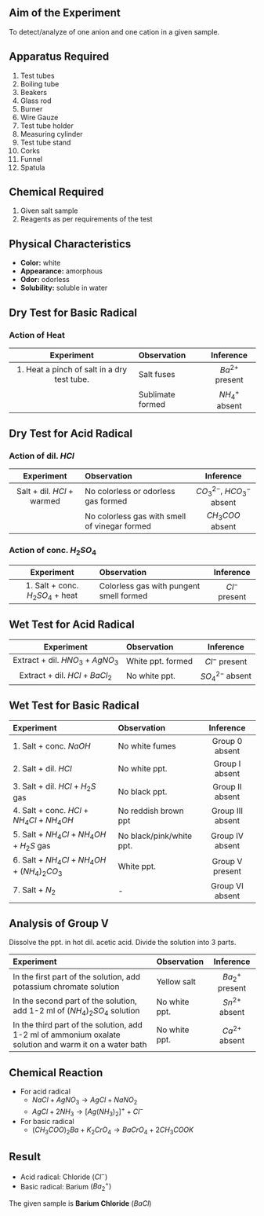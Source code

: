 ## Aim of the Experiment 
To detect/analyze of one anion and one cation in a given sample. 

## Apparatus Required
1. Test tubes
2. Boiling tube 
3. Beakers 
4. Glass rod 
5. Burner 
6. Wire Gauze 
7. Test tube holder 
8. Measuring cylinder
9. Test tube stand 
10. Corks 
11. Funnel 
12. Spatula 

## Chemical Required 
1. Given salt sample 
2. Reagents as per requirements of the test 

## Physical Characteristics 
- **Color:** white 
- **Appearance:** amorphous 
- **Odor:** odorless
- **Solubility:** soluble in water 

## Dry Test for Basic Radical 
### Action of Heat
| Experiment | Observation | Inference | 
|:-:|:-|:-:|
| 1. Heat a pinch of salt in a dry test tube. | Salt fuses | $Ba^{2+}$ present |  
| | Sublimate formed | $NH_4^+$ absent | 

## Dry Test for Acid Radical 
### Action of dil. $HCl$
| Experiment | Observation | Inference |
|:-:|:-|:-:|
| Salt + dil. $HCl$ + warmed | No colorless or odorless gas formed | $CO_3^{2-}$, $HCO_3^-$ absent | 
| | No colorless gas with smell of vinegar formed | $CH_3COO$ absent | 

### Action of conc. $H_2SO_4$
| Experiment | Observation | Inference |
|:-:|:-|:-:|
| 1. Salt + conc. $H_2SO_4$ + heat | Colorless gas with pungent smell formed | $Cl^-$ present | 

## Wet Test for Acid Radical 
| Experiment | Observation | Inference |
|:-:|:-|:-:|
| Extract + dil. $HNO_3 + AgNO_3$ | White ppt. formed | $Cl^-$ present | 
| Extract + dil. $HCl + BaCl_2$ | No white ppt. | $SO_4^{2-}$ absent | 

## Wet Test for Basic Radical 
| Experiment | Observation | Inference | 
|:-|:-|:-:|
| 1. Salt + conc. $NaOH$ | No white fumes | Group 0 absent | 
| 2. Salt + dil. $HCl$ | No white ppt. | Group I absent | 
| 3. Salt + dil. $HCl + H_2S$ gas | No black ppt. | Group II absent | 
| 4. Salt + conc. $HCl + NH_4Cl + NH_4OH$ | No reddish brown ppt | Group III absent | 
| 5. Salt + $NH_4Cl + NH_4OH + H_2S$ gas | No black/pink/white ppt. | Group IV absent | 
| 6. Salt + $NH_4Cl + NH_4OH + (NH_4)_2CO_3$ | White ppt. | Group V present | 
| 7. Salt + $N_2$ | - | Group VI absent | 

## Analysis of Group V 
Dissolve the ppt. in hot dil. acetic acid. 
Divide the solution into 3 parts. 

| Experiment | Observation | Inference | 
|:-|:-|:-:|
| In the first part of the solution, add potassium chromate solution | Yellow salt | $Ba_2^+$ present | 
| In the second part of the solution, add 1-2 ml of $(NH_4)_2SO_4$ solution | No white ppt. | $Sn^{2+}$ absent | 
| In the third part of the solution, add 1-2 ml of ammonium oxalate solution and warm it on a water bath | No white ppt. | $Ca^{2+}$ absent | 

## Chemical Reaction 
- For acid radical
    - $NaCl + AgNO_3 \rightarrow AgCl + NaNO_2$
    - $AgCl + 2NH_3 \rightarrow [Ag(NH_3)_2]^+ + Cl^-$
- For basic radical 
    - $(CH_3COO)_2Ba + K_2CrO_4 \rightarrow BaCrO_4 + 2CH_3COOK$ 

## Result 
- Acid radical: Chloride $(Cl^-)$
- Basic radical: Barium $(Ba_2^+)$

The given sample is **Barium Chloride** $(BaCl)$

